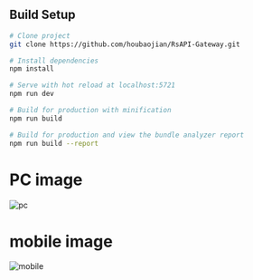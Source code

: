 ## Build Setup

```bash
# Clone project
git clone https://github.com/houbaojian/RsAPI-Gateway.git

# Install dependencies
npm install

# Serve with hot reload at localhost:5721
npm run dev

# Build for production with minification
npm run build

# Build for production and view the bundle analyzer report
npm run build --report
```
# PC image
![pc](https://raw.githubusercontent.com/wangweima/admaxT/master/static/pc.jpg)

# mobile image
![mobile](https://raw.githubusercontent.com/wangweima/admaxT/master/static/mobile.jpg)
